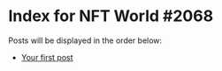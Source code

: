 # Index for NFT World #2068
Posts will be displayed in the order below:

- [Your first post](./001-first.md)


